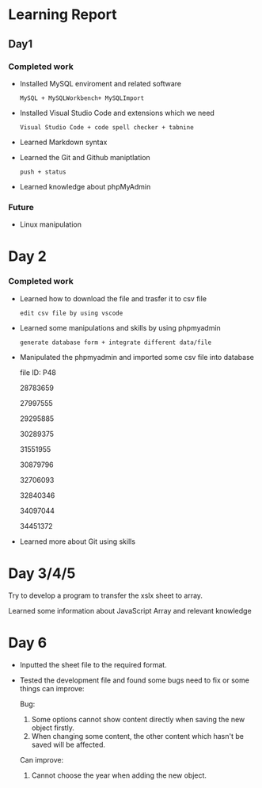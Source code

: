 # Learning Report

## Day1

### Completed work

* Installed MySQL enviroment and related software

  `MySQL + MySQLWorkbench+ MySQLImport`

* Installed Visual Studio Code and extensions which we need

  `Visual Studio Code + code spell checker + tabnine`

* Learned Markdown syntax

* Learned the Git and Github maniptlation

  `push + status`

* Learned knowledge about phpMyAdmin 

### Future 

* Linux manipulation

# Day 2

###  Completed work

* Learned how to download the file and trasfer it to csv file

  `edit csv file by using vscode`

* Learned some manipulations and skills by using phpmyadmin

  `generate database form + integrate different data/file`

* Manipulated the phpmyadmin and imported some csv file into database

  file ID: P48

  28783659

  27997555

  29295885

  30289375

  31551955

  30879796

  32706093

  32840346

  34097044

  34451372

* Learned more about Git using skills

# Day 3/4/5

Try to develop a program to transfer the xslx sheet to array.

Learned some information about JavaScript Array and relevant knowledge

# Day 6

+ Inputted the sheet file to the required format.

+ Tested the development file and found some bugs need to fix or some things can improve:

  Bug:

  1. Some options cannot show content directly when saving the new object firstly.
    2. When changing some content, the other content which hasn't be saved will be affected.

    Can improve:

  1. Cannot choose the year when adding the new object. 

  

